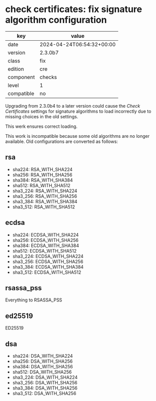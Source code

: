 [//]: # (werk v2)
# check certificates: fix signature algorithm configuration

key        | value
---------- | ---
date       | 2024-04-24T06:54:32+00:00
version    | 2.3.0b7
class      | fix
edition    | cre
component  | checks
level      | 1
compatible | no

Upgrading from 2.3.0b4 to a later version could cause the _Check Certificates_ settings for signature algorithms to load incorrectly due to missing choices in the old settings.

This werk ensures correct loading.

This work is incompatible because some old algorithms are no longer available. Old configurations are converted as follows:

## rsa
- sha224: RSA_WITH_SHA224
- sha256: RSA_WITH_SHA256
- sha384: RSA_WITH_SHA384
- sha512: RSA_WITH_SHA512
- sha3_224: RSA_WITH_SHA224
- sha3_256: RSA_WITH_SHA256
- sha3_384: RSA_WITH_SHA384
- sha3_512: RSA_WITH_SHA512

## ecdsa
- sha224: ECDSA_WITH_SHA224
- sha256: ECDSA_WITH_SHA256
- sha384: ECDSA_WITH_SHA384
- sha512: ECDSA_WITH_SHA512
- sha3_224: ECDSA_WITH_SHA224
- sha3_256: ECDSA_WITH_SHA256
- sha3_384: ECDSA_WITH_SHA384
- sha3_512: ECDSA_WITH_SHA512

## rsassa_pss
Everything to RSASSA_PSS

## ed25519
ED25519

## dsa
- sha224: DSA_WITH_SHA224
- sha256: DSA_WITH_SHA256
- sha384: DSA_WITH_SHA256
- sha512: DSA_WITH_SHA256
- sha3_224: DSA_WITH_SHA224
- sha3_256: DSA_WITH_SHA256
- sha3_384: DSA_WITH_SHA256
- sha3_512: DSA_WITH_SHA256
